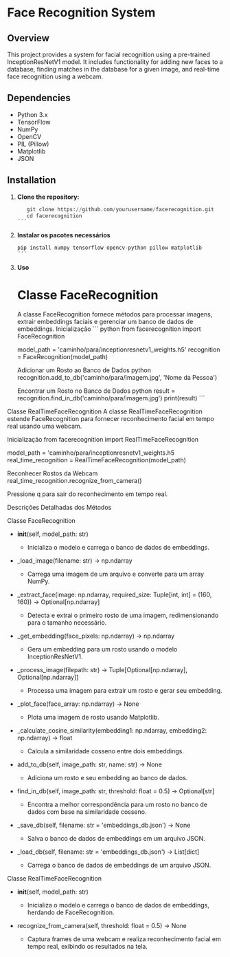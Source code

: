 # Face Recognition System

## Overview

This project provides a system for facial recognition using a pre-trained InceptionResNetV1 model. It includes functionality for adding new faces to a database, finding matches in the database for a given image, and real-time face recognition using a webcam.

## Dependencies

- Python 3.x
- TensorFlow
- NumPy
- OpenCV
- PIL (Pillow)
- Matplotlib
- JSON

## Installation

1. **Clone the repository:**
   ```python
      git clone https://github.com/yourusername/facerecognition.git
      cd facerecognition
   ´´´
2. **Instalar os pacotes necessários**
   ```sh
   pip install numpy tensorflow opencv-python pillow matplotlib
   ´´´


4. **Uso**
   # Classe FaceRecognition
   A classe FaceRecognition fornece métodos para processar imagens, extrair embeddings faciais e gerenciar um banco de dados de embeddings.
   Inicialização
   ´´´ python
      from facerecognition import FaceRecognition
      
      model_path = 'caminho/para/inceptionresnetv1_weights.h5'
      recognition = FaceRecognition(model_path)
      
      Adicionar um Rosto ao Banco de Dados
      python
      recognition.add_to_db('caminho/para/imagem.jpg', 'Nome da Pessoa')
      
      Encontrar um Rosto no Banco de Dados
      python
      result = recognition.find_in_db('caminho/para/imagem.jpg')
      print(result)
   ´´´

Classe RealTimeFaceRecognition
A classe RealTimeFaceRecognition estende FaceRecognition para fornecer reconhecimento facial em tempo real usando uma webcam.

Inicialização
from facerecognition import RealTimeFaceRecognition

model_path = 'caminho/para/inceptionresnetv1_weights.h5
real_time_recognition = RealTimeFaceRecognition(model_path)

Reconhecer Rostos da Webcam
real_time_recognition.recognize_from_camera()

Pressione q para sair do reconhecimento em tempo real.

Descrições Detalhadas dos Métodos

Classe FaceRecognition

- __init__(self, model_path: str)
  - Inicializa o modelo e carrega o banco de dados de embeddings.

- _load_image(filename: str) -> np.ndarray
  - Carrega uma imagem de um arquivo e converte para um array NumPy.

- _extract_face(image: np.ndarray, required_size: Tuple[int, int] = (160, 160)) -> Optional[np.ndarray]
  - Detecta e extrai o primeiro rosto de uma imagem, redimensionando para o tamanho necessário.

- _get_embedding(face_pixels: np.ndarray) -> np.ndarray
  - Gera um embedding para um rosto usando o modelo InceptionResNetV1.

- _process_image(filepath: str) -> Tuple[Optional[np.ndarray], Optional[np.ndarray]]
  - Processa uma imagem para extrair um rosto e gerar seu embedding.

- _plot_face(face_array: np.ndarray) -> None
  - Plota uma imagem de rosto usando Matplotlib.

- _calculate_cosine_similarity(embedding1: np.ndarray, embedding2: np.ndarray) -> float
  - Calcula a similaridade cosseno entre dois embeddings.

- add_to_db(self, image_path: str, name: str) -> None
  - Adiciona um rosto e seu embedding ao banco de dados.

- find_in_db(self, image_path: str, threshold: float = 0.5) -> Optional[str]
  - Encontra a melhor correspondência para um rosto no banco de dados com base na similaridade cosseno.

- _save_db(self, filename: str = 'embeddings_db.json') -> None
  - Salva o banco de dados de embeddings em um arquivo JSON.

- _load_db(self, filename: str = 'embeddings_db.json') -> List[dict]
  - Carrega o banco de dados de embeddings de um arquivo JSON.

Classe RealTimeFaceRecognition

- __init__(self, model_path: str)
  - Inicializa o modelo e carrega o banco de dados de embeddings, herdando de FaceRecognition.

- recognize_from_camera(self, threshold: float = 0.5) -> None
  - Captura frames de uma webcam e realiza reconhecimento facial em tempo real, exibindo os resultados na tela.


